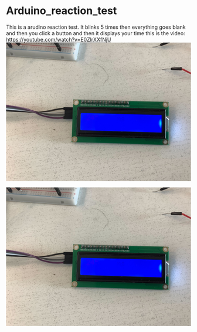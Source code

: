 # Arduino_reaction_test
This is a arudino reaction test.
It blinks 5 times then everything goes blank and then you click a button and then it displays your time
this is the video: https://youtube.com/watch?v=E0ZlrXXfNjU
![picture_of_an_arduino_board](IMG_0267.jpg)

[![IMAGE ALT TEXT HERE](IMG_0267.jpg)](https://www.youtube.com/watch?v=E0ZlrXXfNjU)

